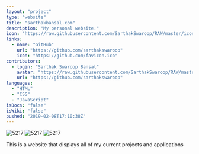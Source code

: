 ```yaml
---
layout: "project"
type: "website"
title: "sarthakbansal.com"
description: "My personal website."
icon: "https://raw.githubusercontent.com/SarthakSwaroop/RAW/master/icon-code-9.jpg"
links: 
  - name: "GitHub"
    url: "https://github.com/sarthakswaroop"
    icon: "https://github.com/favicon.ico"
contributors: 
  - login: "Sarthak Swaroop Bansal"
    avatar: "https://raw.githubusercontent.com/SarthakSwaroop/RAW/master/mee.jpg"
    url: "https://github.com/sarthakswaroop"
languages: 
  - "HTML"
  - "CSS"
  - "JavaScript"
isDocs: "false"
isWiki: "false"
pushed: "2019-02-08T17:10:38Z"
---
```

![5217](https://raw.githubusercontent.com/SarthakSwaroop/RAW/master/Screen%20Shot%202019-10-27%20at%201.06.16%20AM.png)
![5217](https://raw.githubusercontent.com/SarthakSwaroop/RAW/master/Screen%20Shot%202019-10-27%20at%201.06.26%20AM.png)
![5217](https://raw.githubusercontent.com/SarthakSwaroop/RAW/master/Screen%20Shot%202019-10-27%20at%201.06.35%20AM.png)

This is a website that displays all of my current projects and applications
